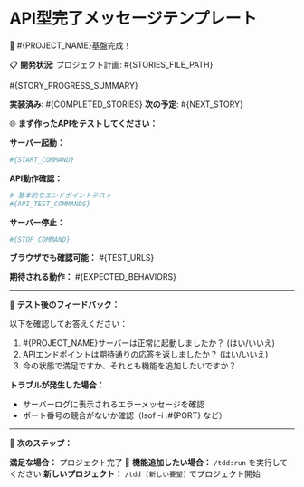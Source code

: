 # API型完了メッセージテンプレート

🎉 #{PROJECT_NAME}基盤完成！

📋 **開発状況**:
プロジェクト計画: #{STORIES_FILE_PATH}

#{STORY_PROGRESS_SUMMARY}

**実装済み**: #{COMPLETED_STORIES}
**次の予定**: #{NEXT_STORY}

🌐 **まず作ったAPIをテストしてください：**

**サーバー起動：**
```bash
#{START_COMMAND}
```

**API動作確認：**
```bash
# 基本的なエンドポイントテスト
#{API_TEST_COMMANDS}
```

**サーバー停止：**
```bash
#{STOP_COMMAND}
```

**ブラウザでも確認可能：**
#{TEST_URLS}

**期待される動作：**
#{EXPECTED_BEHAVIORS}

---

💭 **テスト後のフィードバック：**

以下を確認してお答えください：
1. #{PROJECT_NAME}サーバーは正常に起動しましたか？ (はい/いいえ)
2. APIエンドポイントは期待通りの応答を返しましたか？ (はい/いいえ)
3. 今の状態で満足ですか、それとも機能を追加したいですか？

**トラブルが発生した場合：**
- サーバーログに表示されるエラーメッセージを確認
- ポート番号の競合がないか確認（lsof -i :#{PORT} など）

---

🚀 **次のステップ：**

**満足な場合：** プロジェクト完了 🎊
**機能追加したい場合：** `/tdd:run` を実行してください
**新しいプロジェクト：** `/tdd [新しい要望]` でプロジェクト開始